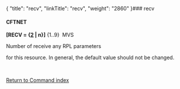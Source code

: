 {
    "title": "recv",
    "linkTitle": "recv",
    "weight": "2860"
}### <span id="recv"></span>recv

#### CFTNET

**\[RECV = {<u>2</u> | n}\]** {1..9}  MVS

Number of receive any RPL parameters
for this resource. In general, the default value should not be changed.

 

[Return to Command index](../../)

 
